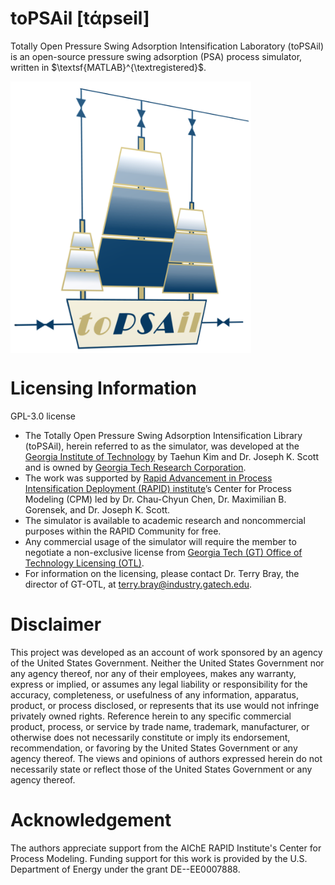 # $\textsf{toPSAil}$ [tάpseil]

$\textsf{Totally Open Pressure Swing Adsorption Intensification Laboratory (toPSAil)}$ is an open-source pressure swing adsorption (PSA) process simulator, written in $\textsf{MATLAB}^{\textregistered}$.




<img src="1_config/1_images/toPSAil.png" width="385px" align="center">





# Licensing Information

GPL-3.0 license

* The $\textsf{Totally Open Pressure Swing Adsorption Intensification Library (toPSAil)}$, herein referred to as the simulator, was developed at the [Georgia Institute of Technology](https://www.gatech.edu) by Taehun Kim and Dr. Joseph K. Scott and is owned by [Georgia Tech Research Corporation](https://gtrc.gatech.edu).
* The work was supported by [Rapid Advancement in Process Intensification Deployment (RAPID) institute](https://www.aiche.org/rapid)’s Center for Process Modeling (CPM) led by Dr. Chau-Chyun Chen, Dr. Maximilian B. Gorensek, and Dr. Joseph K. Scott.
* The simulator is available to academic research and noncommercial purposes within the RAPID Community for free.
* Any commercial usage of the simulator will require the member to negotiate a non-exclusive license from [Georgia Tech (GT) Office of Technology Licensing (OTL)](https://licensing.research.gatech.edu).
* For information on the licensing, please contact Dr. Terry Bray, the director of GT-OTL, at terry.bray@industry.gatech.edu.

# Disclaimer

This project was developed as an account of work sponsored by an agency of the United States Government. Neither the United States Government nor any agency thereof, nor any of their employees, makes any warranty, express or implied, or assumes any legal liability or responsibility for the accuracy, completeness, or usefulness of any information, apparatus, product, or process disclosed, or represents that its use would not infringe privately owned rights.  Reference herein to any specific commercial product, process, or service by trade name, trademark, manufacturer, or otherwise does not necessarily constitute or imply its endorsement, recommendation, or favoring by the United States Government or any agency thereof.  The views and opinions of authors expressed herein do not necessarily state or reflect those of the United States Government or any agency thereof.

# Acknowledgement
The authors appreciate support from the AIChE RAPID Institute's Center for Process Modeling. 
Funding support for this work is provided by the U.S. Department of Energy under the grant DE--EE0007888.
